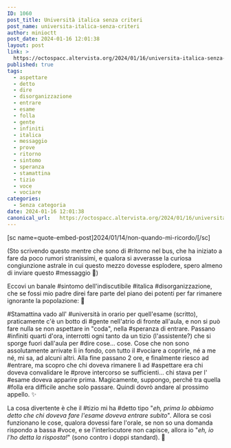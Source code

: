 ```yaml
---
ID: 1060
post_title: Università italica senza criteri
post_name: universita-italica-senza-criteri
author: minioctt
post_date: 2024-01-16 12:01:38
layout: post
link: >
  https://octospacc.altervista.org/2024/01/16/universita-italica-senza-criteri/
published: true
tags:
  - aspettare
  - detto
  - dire
  - disorganizzazione
  - entrare
  - esame
  - folla
  - gente
  - infiniti
  - italica
  - messaggio
  - prove
  - ritorno
  - sintomo
  - speranza
  - stamattina
  - tizio
  - voce
  - vociare
categories:
  - Senza categoria
date: 2024-01-16 12:01:38
canonical_url:   https://octospacc.altervista.org/2024/01/16/universita-italica-senza-criteri/
---
```

<!-- wp:paragraph -->
<p>[sc name=quote-embed-post]2024/01/14/non-quando-mi-ricordo/[/sc]</p>
<!-- /wp:paragraph -->

<!-- wp:paragraph -->
<p>(Sto scrivendo questo mentre che sono di #ritorno nel bus, che ha iniziato a fare da poco rumori stranissimi, e qualora si avverasse la curiosa congiunzione astrale in cui questo mezzo dovesse esplodere, spero almeno di inviare questo #messaggio 👄)</p>
<!-- /wp:paragraph -->

<!-- wp:paragraph -->
<p>Eccovi un banale #sintomo dell'indiscutibile #italica #disorganizzazione, che se fossi mio padre direi fare parte del piano dei potenti per far rimanere ignorante la popolazione: 🦧</p>
<!-- /wp:paragraph -->

<!-- wp:paragraph -->
<p>#Stamattina vado all' #università in orario per quell'esame (scritto), praticamente c'è un botto di #gente nell'atrio di fronte all'aula, e non si può fare nulla se non aspettare in "coda", nella #speranza di entrare. Passano #infiniti quarti d'ora, interrotti ogni tanto da un tizio (l'assistente?) che si sporge fuori dall'aula per #dire cose... cose. Cose che non sono assolutamente arrivate lì in fondo, con tutto il #vociare a coprirle, né a me né, mi sa, ad alcuni altri. Alla fine passano 2 ore, e finalmente riesco ad #entrare, ma scopro che chi doveva rimanere lì ad #aspettare era chi doveva convalidare le #prove intercorso se sufficienti... chi stava per l' #esame doveva apparire prima. Magicamente, suppongo, perché tra quella #folla era difficile anche solo passare. Quindi dovrò andare al prossimo appello. ✨</p>
<!-- /wp:paragraph -->

<!-- wp:paragraph -->
<p>La cosa divertente è che il #tizio mi ha #detto tipo "<em>eh, prima lo abbiamo detto che chi doveva fare l'esame doveva entrare subito</em>". Allora se così funzionano le cose, qualora dovessi fare l'orale, se non so una domanda rispondo a bassa #voce, e se l'interlocutore non capisce, allora io "<em>eh, io l'ho detta la risposta!</em>" (sono contro i doppi standard). 🤫</p>
<!-- /wp:paragraph -->